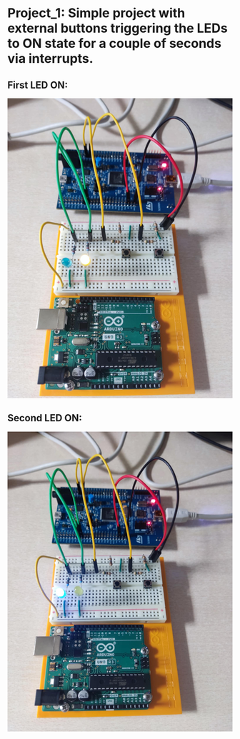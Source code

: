 # Project_1: Simple project with external buttons triggering the LEDs to ON state for a couple of seconds via interrupts.

## First LED ON:
![First LED on](images/first_led_on.jpg)


## Second LED ON:
![Second LED on](images/second_led_on.jpg)

